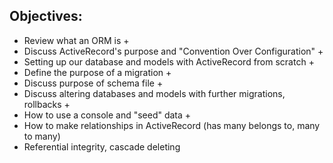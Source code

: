 ## Objectives:

- Review what an ORM is +
- Discuss ActiveRecord's purpose and "Convention Over Configuration" +
- Setting up our database and models with ActiveRecord from scratch +
- Define the purpose of a migration +
- Discuss purpose of schema file +
- Discuss altering databases and models with further migrations, rollbacks +
- How to use a console and "seed" data + 
- How to make relationships in ActiveRecord (has many belongs to, many to many)
- Referential integrity, cascade deleting
